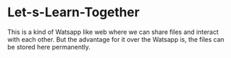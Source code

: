 # Let-s-Learn-Together
This is a kind of Watsapp like web where we can share files and interact with each other. But the advantage for it over the Watsapp is, the files can be stored here permanently.
